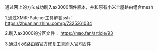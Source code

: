 通过网上的方法成功刷入ax3000固件版本，并和原有小米全屋路由组合mesh

1.通过XMiR-Patcher工具解锁ssh：
https://zhuanlan.zhihu.com/p/7325361034

2.刷入ax3000的分区文件：
https://mao.fan/article/93

3.通过小米路由器官方修复工具刷入官方固件
